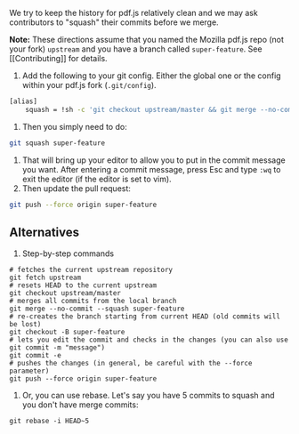 We try to keep the history for pdf.js relatively clean and we may ask contributors to "squash" their commits before we merge.  

**Note:**
These directions assume that you named the Mozilla pdf.js repo (not your fork) `upstream` and you have a branch called `super-feature`. See [[Contributing]] for details.

1. Add the following to your git config. Either the global one or the config within your pdf.js fork (`.git/config`).
```bash
[alias]
	squash = !sh -c 'git checkout upstream/master && git merge --no-commit --squash $0 && git checkout -B $0 && git commit -e'
```
1. Then you simply need to do:
```bash
git squash super-feature
```
1. That will bring up your editor to allow you to put in the commit message you want. After entering a commit message, press Esc and type `:wq` to exit the editor (if the editor is set to vim).
1. Then update the pull request:
```bash
git push --force origin super-feature
```

## Alternatives
1. Step-by-step commands
```
# fetches the current upstream repository
git fetch upstream
# resets HEAD to the current upstream
git checkout upstream/master
# merges all commits from the local branch
git merge --no-commit --squash super-feature
# re-creates the branch starting from current HEAD (old commits will be lost)
git checkout -B super-feature
# lets you edit the commit and checks in the changes (you can also use git commit -m "message")
git commit -e
# pushes the changes (in general, be careful with the --force parameter)
git push --force origin super-feature
```

1. Or, you can use rebase. Let's say you have 5 commits to squash and you don't have merge commits:
```
git rebase -i HEAD~5
```